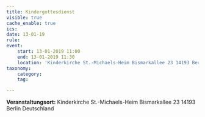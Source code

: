 ```yaml
---
title: Kindergottesdienst
visible: true
cache_enable: true
ics: 
date: 13-01-19
rule: 
event:
	start: 13-01-2019 11:00
	end: 13-01-2019 11:30
	location: 'Kinderkirche St.-Michaels-Heim Bismarkallee 23 14193 Berlin Deutschland'
taxonomy:
	category: 
	tag: 

---
```




**Veranstaltungsort:** Kinderkirche St.-Michaels-Heim
Bismarkallee 23
14193 Berlin
Deutschland

